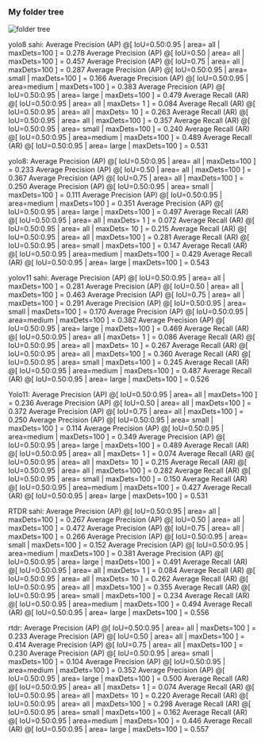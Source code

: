 ### My folder tree

![folder tree](imgs/tree.png)


yolo8 sahi:
 Average Precision  (AP) @[ IoU=0.50:0.95 | area=   all | maxDets=100 ] = 0.278
 Average Precision  (AP) @[ IoU=0.50      | area=   all | maxDets=100 ] = 0.457
 Average Precision  (AP) @[ IoU=0.75      | area=   all | maxDets=100 ] = 0.287
 Average Precision  (AP) @[ IoU=0.50:0.95 | area= small | maxDets=100 ] = 0.166
 Average Precision  (AP) @[ IoU=0.50:0.95 | area=medium | maxDets=100 ] = 0.383
 Average Precision  (AP) @[ IoU=0.50:0.95 | area= large | maxDets=100 ] = 0.479
 Average Recall     (AR) @[ IoU=0.50:0.95 | area=   all | maxDets=  1 ] = 0.084
 Average Recall     (AR) @[ IoU=0.50:0.95 | area=   all | maxDets= 10 ] = 0.263
 Average Recall     (AR) @[ IoU=0.50:0.95 | area=   all | maxDets=100 ] = 0.357
 Average Recall     (AR) @[ IoU=0.50:0.95 | area= small | maxDets=100 ] = 0.240
 Average Recall     (AR) @[ IoU=0.50:0.95 | area=medium | maxDets=100 ] = 0.489
 Average Recall     (AR) @[ IoU=0.50:0.95 | area= large | maxDets=100 ] = 0.531

yolo8:
Average Precision  (AP) @[ IoU=0.50:0.95 | area=   all | maxDets=100 ] = 0.233
Average Precision  (AP) @[ IoU=0.50      | area=   all | maxDets=100 ] = 0.367
Average Precision  (AP) @[ IoU=0.75      | area=   all | maxDets=100 ] = 0.250
Average Precision  (AP) @[ IoU=0.50:0.95 | area= small | maxDets=100 ] = 0.111
Average Precision  (AP) @[ IoU=0.50:0.95 | area=medium | maxDets=100 ] = 0.351
Average Precision  (AP) @[ IoU=0.50:0.95 | area= large | maxDets=100 ] = 0.497
Average Recall     (AR) @[ IoU=0.50:0.95 | area=   all | maxDets=  1 ] = 0.072
Average Recall     (AR) @[ IoU=0.50:0.95 | area=   all | maxDets= 10 ] = 0.215
Average Recall     (AR) @[ IoU=0.50:0.95 | area=   all | maxDets=100 ] = 0.281
Average Recall     (AR) @[ IoU=0.50:0.95 | area= small | maxDets=100 ] = 0.147
Average Recall     (AR) @[ IoU=0.50:0.95 | area=medium | maxDets=100 ] = 0.429
Average Recall     (AR) @[ IoU=0.50:0.95 | area= large | maxDets=100 ] = 0.543

yolov11 sahi:
 Average Precision  (AP) @[ IoU=0.50:0.95 | area=   all | maxDets=100 ] = 0.281
 Average Precision  (AP) @[ IoU=0.50      | area=   all | maxDets=100 ] = 0.463
 Average Precision  (AP) @[ IoU=0.75      | area=   all | maxDets=100 ] = 0.291
 Average Precision  (AP) @[ IoU=0.50:0.95 | area= small | maxDets=100 ] = 0.170
 Average Precision  (AP) @[ IoU=0.50:0.95 | area=medium | maxDets=100 ] = 0.382
 Average Precision  (AP) @[ IoU=0.50:0.95 | area= large | maxDets=100 ] = 0.469
 Average Recall     (AR) @[ IoU=0.50:0.95 | area=   all | maxDets=  1 ] = 0.086
 Average Recall     (AR) @[ IoU=0.50:0.95 | area=   all | maxDets= 10 ] = 0.267
 Average Recall     (AR) @[ IoU=0.50:0.95 | area=   all | maxDets=100 ] = 0.360
 Average Recall     (AR) @[ IoU=0.50:0.95 | area= small | maxDets=100 ] = 0.245
 Average Recall     (AR) @[ IoU=0.50:0.95 | area=medium | maxDets=100 ] = 0.487
 Average Recall     (AR) @[ IoU=0.50:0.95 | area= large | maxDets=100 ] = 0.526

Yolo11:
 Average Precision  (AP) @[ IoU=0.50:0.95 | area=   all | maxDets=100 ] = 0.236
 Average Precision  (AP) @[ IoU=0.50      | area=   all | maxDets=100 ] = 0.372
 Average Precision  (AP) @[ IoU=0.75      | area=   all | maxDets=100 ] = 0.250
 Average Precision  (AP) @[ IoU=0.50:0.95 | area= small | maxDets=100 ] = 0.114
 Average Precision  (AP) @[ IoU=0.50:0.95 | area=medium | maxDets=100 ] = 0.349
 Average Precision  (AP) @[ IoU=0.50:0.95 | area= large | maxDets=100 ] = 0.489
 Average Recall     (AR) @[ IoU=0.50:0.95 | area=   all | maxDets=  1 ] = 0.074
 Average Recall     (AR) @[ IoU=0.50:0.95 | area=   all | maxDets= 10 ] = 0.215
 Average Recall     (AR) @[ IoU=0.50:0.95 | area=   all | maxDets=100 ] = 0.282
 Average Recall     (AR) @[ IoU=0.50:0.95 | area= small | maxDets=100 ] = 0.150
 Average Recall     (AR) @[ IoU=0.50:0.95 | area=medium | maxDets=100 ] = 0.427
 Average Recall     (AR) @[ IoU=0.50:0.95 | area= large | maxDets=100 ] = 0.531


RTDR sahi:
 Average Precision  (AP) @[ IoU=0.50:0.95 | area=   all | maxDets=100 ] = 0.267
 Average Precision  (AP) @[ IoU=0.50      | area=   all | maxDets=100 ] = 0.472
 Average Precision  (AP) @[ IoU=0.75      | area=   all | maxDets=100 ] = 0.266
 Average Precision  (AP) @[ IoU=0.50:0.95 | area= small | maxDets=100 ] = 0.152
 Average Precision  (AP) @[ IoU=0.50:0.95 | area=medium | maxDets=100 ] = 0.381
 Average Precision  (AP) @[ IoU=0.50:0.95 | area= large | maxDets=100 ] = 0.491
 Average Recall     (AR) @[ IoU=0.50:0.95 | area=   all | maxDets=  1 ] = 0.084
 Average Recall     (AR) @[ IoU=0.50:0.95 | area=   all | maxDets= 10 ] = 0.262
 Average Recall     (AR) @[ IoU=0.50:0.95 | area=   all | maxDets=100 ] = 0.355
 Average Recall     (AR) @[ IoU=0.50:0.95 | area= small | maxDets=100 ] = 0.234
 Average Recall     (AR) @[ IoU=0.50:0.95 | area=medium | maxDets=100 ] = 0.494
 Average Recall     (AR) @[ IoU=0.50:0.95 | area= large | maxDets=100 ] = 0.556


rtdr:
 Average Precision  (AP) @[ IoU=0.50:0.95 | area=   all | maxDets=100 ] = 0.233
 Average Precision  (AP) @[ IoU=0.50      | area=   all | maxDets=100 ] = 0.414
 Average Precision  (AP) @[ IoU=0.75      | area=   all | maxDets=100 ] = 0.230
 Average Precision  (AP) @[ IoU=0.50:0.95 | area= small | maxDets=100 ] = 0.104
 Average Precision  (AP) @[ IoU=0.50:0.95 | area=medium | maxDets=100 ] = 0.352
 Average Precision  (AP) @[ IoU=0.50:0.95 | area= large | maxDets=100 ] = 0.500
 Average Recall     (AR) @[ IoU=0.50:0.95 | area=   all | maxDets=  1 ] = 0.074
 Average Recall     (AR) @[ IoU=0.50:0.95 | area=   all | maxDets= 10 ] = 0.220
 Average Recall     (AR) @[ IoU=0.50:0.95 | area=   all | maxDets=100 ] = 0.298
 Average Recall     (AR) @[ IoU=0.50:0.95 | area= small | maxDets=100 ] = 0.162
 Average Recall     (AR) @[ IoU=0.50:0.95 | area=medium | maxDets=100 ] = 0.446
 Average Recall     (AR) @[ IoU=0.50:0.95 | area= large | maxDets=100 ] = 0.557
